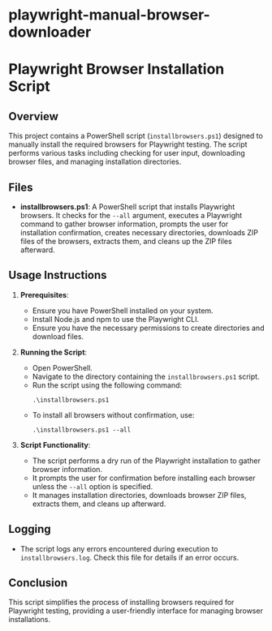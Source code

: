 # playwright-manual-browser-downloader

# Playwright Browser Installation Script

## Overview
This project contains a PowerShell script (`installbrowsers.ps1`) designed to manually install the required browsers for Playwright testing. The script performs various tasks including checking for user input, downloading browser files, and managing installation directories.

## Files
- **installbrowsers.ps1**: A PowerShell script that installs Playwright browsers. It checks for the `--all` argument, executes a Playwright command to gather browser information, prompts the user for installation confirmation, creates necessary directories, downloads ZIP files of the browsers, extracts them, and cleans up the ZIP files afterward.

## Usage Instructions
1. **Prerequisites**:
   - Ensure you have PowerShell installed on your system.
   - Install Node.js and npm to use the Playwright CLI.
   - Ensure you have the necessary permissions to create directories and download files.

2. **Running the Script**:
   - Open PowerShell.
   - Navigate to the directory containing the `installbrowsers.ps1` script.
   - Run the script using the following command:
     ```
     .\installbrowsers.ps1
     ```
   - To install all browsers without confirmation, use:
     ```
     .\installbrowsers.ps1 --all
     ```

3. **Script Functionality**:
   - The script performs a dry run of the Playwright installation to gather browser information.
   - It prompts the user for confirmation before installing each browser unless the `--all` option is specified.
   - It manages installation directories, downloads browser ZIP files, extracts them, and cleans up afterward.

## Logging
- The script logs any errors encountered during execution to `installbrowsers.log`. Check this file for details if an error occurs.

## Conclusion
This script simplifies the process of installing browsers required for Playwright testing, providing a user-friendly interface for managing browser installations.
